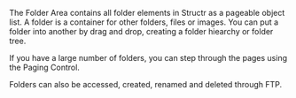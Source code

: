 The Folder Area contains all folder elements in Structr as a pageable object list. A folder is a container for other folders, files or images. You can put a folder into another by drag and drop, creating a folder hiearchy or folder tree.

If you have a large number of folders, you can step through the pages using the Paging Control.

Folders can also be accessed, created, renamed and deleted through FTP.
